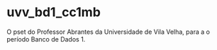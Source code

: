 # uvv_bd1_cc1mb
O pset do Professor Abrantes da Universidade de Vila Velha, para a o período Banco de Dados 1.
